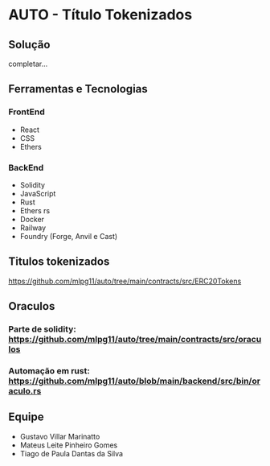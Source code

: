 # AUTO - Título Tokenizados

## Solução
completar...

## Ferramentas e Tecnologias

### FrontEnd
- React
- CSS
- Ethers

### BackEnd
- Solidity
- JavaScript
- Rust
- Ethers rs
- Docker
- Railway
- Foundry (Forge, Anvil e Cast)


## Titulos tokenizados

https://github.com/mlpg11/auto/tree/main/contracts/src/ERC20Tokens

## Oraculos

### Parte de solidity: https://github.com/mlpg11/auto/tree/main/contracts/src/oraculos

### Automação em rust: https://github.com/mlpg11/auto/blob/main/backend/src/bin/oraculo.rs

## Equipe
- Gustavo Villar Marinatto
- Mateus Leite Pinheiro Gomes
- Tiago de Paula Dantas da Silva
